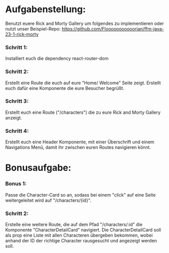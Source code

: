 # Aufgabenstellung:
Benutzt euere Rick and Morty Gallery um folgendes zu implementieren oder nutzt unser Beispiel-Repo:
https://github.com/Flooooooooooorian/ffm-java-23-1-rick-morty


### Schritt 1:
Installiert euch die dependency react-router-dom


### Schritt 2:
Erstellt eine Route die euch auf eure "Home/ Welcome" Seite zeigt.
Erstellt euch dafür eine Komponente die eure Besucher begrüßt.


### Schritt 3:
Erstellt euch eine Route ("/characters") die zu eure Rick and Morty Gallery anzeigt.


### Schritt 4:
Erstellt euch eine Header Komponente, mit einer Überschrift und einem Navigations Menü, damit ihr zwischen euren Routes navigieren könnt.



# Bonusaufgabe:

### Bonus 1:
Passe die Character-Card so an, sodass bei einem "click" auf eine Seite weitergeleitet wird auf "/characters/{id}".

### Schritt 2:
Erstelle eine weitere Route, die auf dem Pfad  "/characters/:id" die Komponente "CharacterDetailCard" navigiert. 
Die CharacterDetailCard soll als prop eine Liste mit allen Characteren übergeben bekommen, wobei anhand der ID 
der richtige Character rausgesucht und angezeigt werden soll.